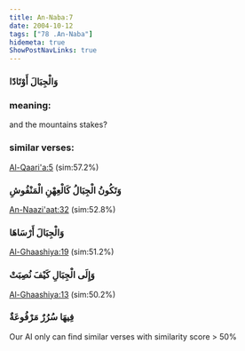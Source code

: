```yaml
---
title: An-Naba:7
date: 2004-10-12
tags: ["78 .An-Naba"]
hidemeta: true 
ShowPostNavLinks: true 
---
```

### وَالْجِبَالَ أَوْتَادًا
### meaning: 
and the mountains stakes?
### similar verses: 

[Al-Qaari'a:5](/101/5) (sim:57.2%)

### وَتَكُونُ الْجِبَالُ كَالْعِهْنِ الْمَنْفُوشِ

[An-Naazi'aat:32](/79/32) (sim:52.8%)

### وَالْجِبَالَ أَرْسَاهَا

[Al-Ghaashiya:19](/88/19) (sim:51.2%)

### وَإِلَى الْجِبَالِ كَيْفَ نُصِبَتْ

[Al-Ghaashiya:13](/88/13) (sim:50.2%)

### فِيهَا سُرُرٌ مَرْفُوعَةٌ

Our AI only can find similar verses with similarity score > 50% 
